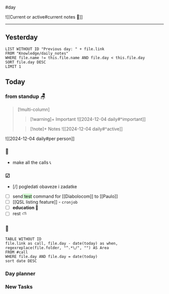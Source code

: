 #day

![[Current or active#current notes 📓]]

---
## Yesterday
```dataview
LIST WITHOUT ID "Previous day: " + file.link
FROM "Knowledge/daily_notes"
WHERE file.name != this.file.name AND file.day < this.file.day
SORT file.day DESC
LIMIT 1
```

## Today

### from standup 🪑

> [!multi-column]
>> [!warning]+ Important
>> ![[2024-12-04 daily#^important]]
>
>> [!note]+ Notes
>> ![[2024-12-04 daily#^active]]

![[2024-12-04 daily#per person]]

###  🎏
- make all the calls 📞

### ☑
- [/] pogledati  obaveze i zadatke
- [ ] send<mark style="background: #BBFABBA6;"> test</mark> command for [[Diabolocom]] to [[Paulo]]
- [ ] [[QSL listing feature]] - `cronjob`
- [ ] **education 🎒**
- [ ] rest ⛅ 

### 🤙
```dataview
TABLE WITHOUT ID
file.link as call, file.day - date(today) as when, regexreplace(file.folder, "^.*\/", "") AS Area
FROM #call
WHERE file.day AND file.day = date(today)
sort date DESC
```

### Day planner

### New Tasks
